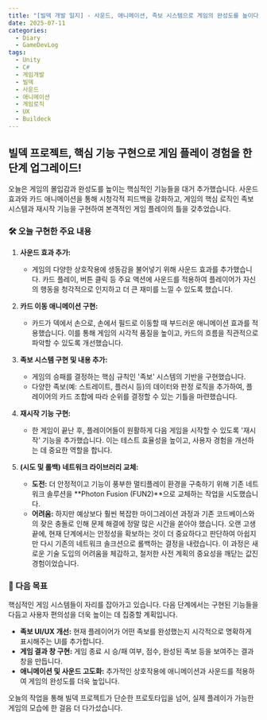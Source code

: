 ```yaml
---
title: "[빌덱 개발 일지] - 사운드, 애니메이션, 족보 시스템으로 게임의 완성도를 높이다!"
date: 2025-07-11
categories:
  - Diary
  - GameDevLog
tags:
  - Unity
  - C#
  - 게임개발
  - 빌덱
  - 사운드
  - 애니메이션
  - 게임로직
  - UX
  - Buildeck
---
```


## 빌덱 프로젝트, 핵심 기능 구현으로 게임 플레이 경험을 한 단계 업그레이드!

오늘은 게임의 몰입감과 완성도를 높이는 핵심적인 기능들을 대거 추가했습니다. 사운드 효과와 카드 애니메이션을 통해 시청각적 피드백을 강화하고, 게임의 핵심 로직인 족보 시스템과 재시작 기능을 구현하여 본격적인 게임 플레이의 틀을 갖추었습니다.

### 🛠️ 오늘 구현한 주요 내용

1.  **사운드 효과 추가:**
    *   게임의 다양한 상호작용에 생동감을 불어넣기 위해 사운드 효과를 추가했습니다. 카드 플레이, 버튼 클릭 등 주요 액션에 사운드를 적용하여 플레이어가 자신의 행동을 청각적으로 인지하고 더 큰 재미를 느낄 수 있도록 했습니다.

2.  **카드 이동 애니메이션 구현:**
    *   카드가 덱에서 손으로, 손에서 필드로 이동할 때 부드러운 애니메이션 효과를 적용했습니다. 이를 통해 게임의 시각적 품질을 높이고, 카드의 흐름을 직관적으로 파악할 수 있도록 개선했습니다.

3.  **족보 시스템 구현 및 내용 추가:**
    *   게임의 승패를 결정하는 핵심 규칙인 '족보' 시스템의 기반을 구현했습니다.
    *   다양한 족보(예: 스트레이트, 플러시 등)의 데이터와 판정 로직을 추가하여, 플레이어의 카드 조합에 따라 순위를 결정할 수 있는 기틀을 마련했습니다.

4.  **재시작 기능 구현:**
    *   한 게임이 끝난 후, 플레이어들이 원활하게 다음 게임을 시작할 수 있도록 '재시작' 기능을 추가했습니다. 이는 테스트 효율성을 높이고, 사용자 경험을 개선하는 데 중요한 역할을 합니다.

5.  **(시도 및 롤백) 네트워크 라이브러리 교체:**
    *   **도전:** 더 안정적이고 기능이 풍부한 멀티플레이 환경을 구축하기 위해 기존 네트워크 솔루션을 **Photon Fusion (FUN2)**으로 교체하는 작업을 시도했습니다.
    *   **어려움:** 하지만 예상보다 훨씬 복잡한 마이그레이션 과정과 기존 코드베이스와의 잦은 충돌로 인해 문제 해결에 정말 많은 시간을 쏟아야 했습니다. 오랜 고생 끝에, 현재 단계에서는 안정성을 확보하는 것이 더 중요하다고 판단하여 아쉽지만 다시 기존의 네트워크 솔크션으로 롤백하는 결정을 내렸습니다. 이 과정은 새로운 기술 도입의 어려움을 체감하고, 철저한 사전 계획의 중요성을 깨닫는 값진 경험이었습니다.

### 🚀 다음 목표


핵심적인 게임 시스템들이 자리를 잡아가고 있습니다. 다음 단계에서는 구현된 기능들을 다듬고 사용자 편의성을 더욱 높이는 데 집중할 계획입니다.

*   **족보 UI/UX 개선:** 현재 플레이어가 어떤 족보를 완성했는지 시각적으로 명확하게 표시해주는 UI를 추가합니다.
*   **게임 결과 창 구현:** 게임 종료 시 승/패 여부, 점수, 완성된 족보 등을 보여주는 결과 창을 만듭니다.
*   **애니메이션 및 사운드 고도화:** 추가적인 상호작용에 애니메이션과 사운드를 적용하여 게임의 완성도를 더욱 높입니다.

오늘의 작업을 통해 빌덱 프로젝트가 단순한 프로토타입을 넘어, 실제 플레이가 가능한 게임의 모습에 한 걸음 더 다가섰습니다.
